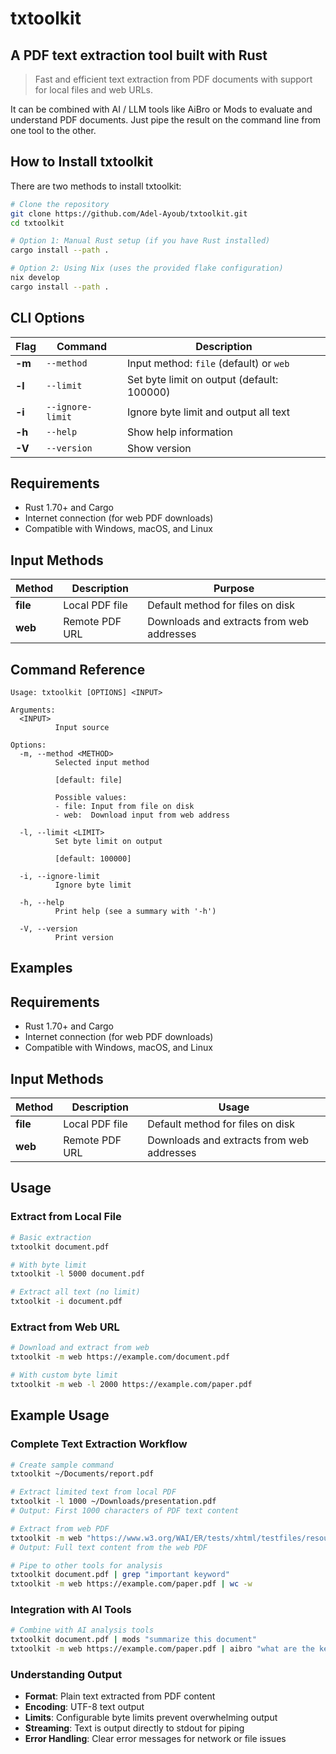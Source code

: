# txtoolkit
## A PDF text extraction tool built with Rust
> Fast and efficient text extraction from PDF documents with support for local files and web URLs.

It can be combined with AI / LLM tools like AiBro or Mods to evaluate and understand PDF documents. Just pipe the result on the command line from one tool to the other.

## How to Install txtoolkit

There are two methods to install txtoolkit:

```bash
# Clone the repository
git clone https://github.com/Adel-Ayoub/txtoolkit.git
cd txtoolkit

# Option 1: Manual Rust setup (if you have Rust installed)
cargo install --path .

# Option 2: Using Nix (uses the provided flake configuration)
nix develop
cargo install --path .
```

## CLI Options

| Flag | Command | Description |
| ---- | ------- | ----------- |
| **-m** | `--method` | Input method: `file` (default) or `web` |
| **-l** | `--limit` | Set byte limit on output (default: 100000) |
| **-i** | `--ignore-limit` | Ignore byte limit and output all text |
| **-h** | `--help` | Show help information |
| **-V** | `--version` | Show version |

## Requirements

- Rust 1.70+ and Cargo
- Internet connection (for web PDF downloads)
- Compatible with Windows, macOS, and Linux

## Input Methods

| Method | Description | Purpose |
| ------ | ----------- | ------- |
| **file** | Local PDF file | Default method for files on disk |
| **web** | Remote PDF URL | Downloads and extracts from web addresses |

## Command Reference

```
Usage: txtoolkit [OPTIONS] <INPUT>

Arguments:
  <INPUT>
          Input source

Options:
  -m, --method <METHOD>
          Selected input method

          [default: file]

          Possible values:
          - file: Input from file on disk
          - web:  Download input from web address

  -l, --limit <LIMIT>
          Set byte limit on output

          [default: 100000]

  -i, --ignore-limit
          Ignore byte limit

  -h, --help
          Print help (see a summary with '-h')

  -V, --version
          Print version
```

## Examples

## Requirements

- Rust 1.70+ and Cargo
- Internet connection (for web PDF downloads)
- Compatible with Windows, macOS, and Linux

## Input Methods

| Method | Description | Usage |
| ------ | ----------- | ----- |
| **file** | Local PDF file | Default method for files on disk |
| **web** | Remote PDF URL | Downloads and extracts from web addresses |

## Usage

### Extract from Local File
```bash
# Basic extraction
txtoolkit document.pdf

# With byte limit
txtoolkit -l 5000 document.pdf

# Extract all text (no limit)
txtoolkit -i document.pdf
```

### Extract from Web URL
```bash
# Download and extract from web
txtoolkit -m web https://example.com/document.pdf

# With custom byte limit
txtoolkit -m web -l 2000 https://example.com/paper.pdf
```

## Example Usage

### Complete Text Extraction Workflow
```bash
# Create sample command
txtoolkit ~/Documents/report.pdf
```

```bash
# Extract limited text from local PDF
txtoolkit -l 1000 ~/Downloads/presentation.pdf
# Output: First 1000 characters of PDF text content
```

```bash
# Extract from web PDF
txtoolkit -m web "https://www.w3.org/WAI/ER/tests/xhtml/testfiles/resources/pdf/dummy.pdf"
# Output: Full text content from the web PDF
```

```bash
# Pipe to other tools for analysis
txtoolkit document.pdf | grep "important keyword"
txtoolkit -m web https://example.com/paper.pdf | wc -w
```

### Integration with AI Tools
```bash
# Combine with AI analysis tools
txtoolkit document.pdf | mods "summarize this document"
txtoolkit -m web https://example.com/paper.pdf | aibro "what are the key findings?"
```

### Understanding Output
- **Format**: Plain text extracted from PDF content
- **Encoding**: UTF-8 text output
- **Limits**: Configurable byte limits prevent overwhelming output
- **Streaming**: Text is output directly to stdout for piping
- **Error Handling**: Clear error messages for network or file issues
